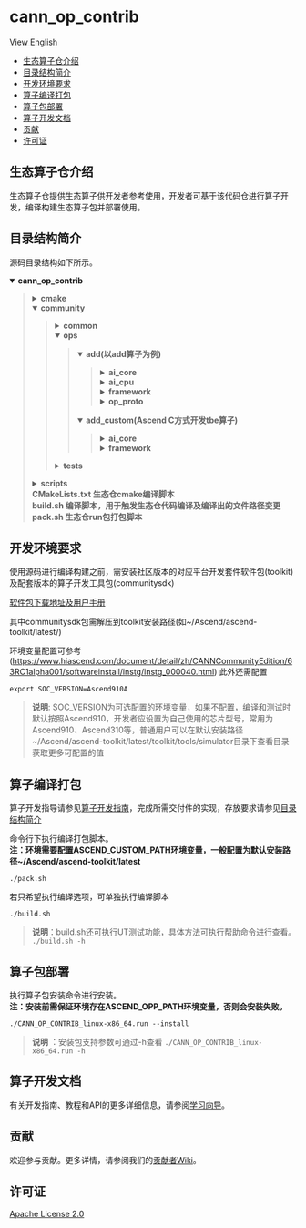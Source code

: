 # cann_op_contrib

[View English](./README.md)

<!-- TOC -->

- [生态算子仓介绍](#生态算子仓介绍)
- [目录结构简介](#目录结构简介)
- [开发环境要求](#开发环境要求)
- [算子编译打包](#算子编译打包)
- [算子包部署](#算子包部署)
- [算子开发文档](#算子开发文档)
- [贡献](#贡献)
- [许可证](#许可证)


<!-- /TOC -->
## 生态算子仓介绍
生态算子仓提供生态算子供开发者参考使用，开发者可基于该代码仓进行算子开发，编译构建生态算子包并部署使用。

## 目录结构简介
源码目录结构如下所示。
<details open><summary><b> cann_op_contrib</b></summary><blockquote>
<details><summary><b> cmake</b></summary><blockquote>
<details><summary><b> external</b></summary><blockquote>
<b>存放依赖的第三方库编译文件</b><br>
</blockquote></details>
<details><summary><b> util</b></summary><blockquote>
<b>存放工具类编译文件</b><br>
</blockquote></details>
<b>dependencies.cmake</b><br>
</blockquote></details>
<details open><summary><b> community</b></summary><blockquote>
<details><summary><b> common</b></summary><blockquote>
<details><summary><b> inc</b></summary><blockquote>
<b>主要存放算子原型工具类头文件</b><br>
</blockquote></details>
<details><summary><b> src</b></summary><blockquote>
<b>主要存放算子原型工具类实现</b><br>
</blockquote></details>
<details><summary><b> utils</b></summary><blockquote>
<b>主要存放算子实现工具类</b><br>
</blockquote></details>
</blockquote></details>

<details open><summary><b> ops</b></summary><blockquote>
<details open><summary><b> add(以add算子为例)</b></summary><blockquote>
<details><summary><b> ai_core</b></summary><blockquote>
<details><summary><b> impl</b></summary><blockquote>
<b>add.py DSL/TIK方式算子实现代码</b><br>
</blockquote></details>
<details><summary><b> op_info_cfg</b></summary><blockquote>
<details><summary><b> ascend310</b></summary><blockquote>
<b>add.ini 算子信息配置文件</b><br>
</blockquote></details>
<details><summary><b> ascend310p</b></summary><blockquote>
<b>add.ini 算子信息配置文件</b><br>
</blockquote></details>
<details><summary><b> ascend910</b></summary><blockquote>
<b>add.ini 算子信息配置文件</b><br>
</blockquote></details>
<details><summary><b> ascend910b</b></summary><blockquote>
<b>add.ini 算子信息配置文件</b><br>
</blockquote></details>
</blockquote></details>

<details><summary><b> op_tiling</b></summary><blockquote>
<b>add_tiling.cc 算子tiling文件</b><br>
</blockquote></details>
</blockquote></details>
<details><summary><b> ai_cpu</b></summary><blockquote>
<details><summary><b> impl</b></summary><blockquote>
<b>add.cc  算子实现代码</b><br>
<b>add.h  算子实现头文件</b><br>
</blockquote></details>
<details><summary><b> op_info_cfg</b></summary><blockquote>
<b>add.ini 算子信息配置文件</b><br>
</blockquote></details>
</blockquote></details>
<details><summary><b> framework</b></summary><blockquote>
<details><summary><b> onnx</b></summary><blockquote>
<b>add_plugin.cc  算子适配onnx框架插件代码</b><br>
</blockquote></details>
<details><summary><b> tf</b></summary><blockquote>
<b>add_plugin.cc  算子适配tf框架插件代码</b><br>
</blockquote></details>
<details><summary><b> caffe</b></summary><blockquote>
<b>add_plugin.cc  算子适配caffe框架插件代码</b><br>
</blockquote></details>
</blockquote></details>
<details><summary><b> op_proto</b></summary><blockquote>

<details><summary><b> inc</b></summary><blockquote>
<b>add_op.h 算子原型IR注册文件</b><br>
</blockquote></details>

<b>add_proto.cc 算子原型实现文件</b><br>
</blockquote></details>
</blockquote></details>
<details open><summary><b> add_custom(Ascend C方式开发tbe算子)</b></summary><blockquote>
<details><summary><b> ai_core</b></summary><blockquote>
<details><summary><b> op_host</b></summary><blockquote>
<b>add_custom_tiling.h Tiling注册</b><br>
<b>add_custom.cpp Tiling实现及算子信息库配置和算子原型注册推导</b><br>
</blockquote></details>
<details><summary><b> op_kernel</b></summary><blockquote>
<b>add_custom.cpp 算子实现逻辑代码</b><br>
</blockquote></details>
</blockquote></details>
<details><summary><b> framework</b></summary><blockquote>
<details><summary><b> onnx</b></summary><blockquote>
<b>add_custom_plugin.cc  算子适配onnx框架插件代码</b><br>
</blockquote></details>
<details><summary><b> tf</b></summary><blockquote>
<b>add_custom_plugin.cc  算子适配tf框架插件代码</b><br>
</blockquote></details>
<details><summary><b> caffe</b></summary><blockquote>
<b>add_custom_plugin.cc  算子适配caffe框架插件代码</b><br>
</blockquote></details>
</blockquote></details>
</blockquote></details>
</blockquote></details>
<details><summary><b> tests</b></summary><blockquote>
<details><summary><b> add(以add算子为例)</b></summary><blockquote>
<details><summary><b> ut</b></summary><blockquote>
<details><summary><b> aicpu</b></summary><blockquote>
<b>test_add_gen_data.py 测试数据生成脚本，文件名需要以gen_data.py结尾</b><br>
<b>add_utest.cc AICPU算子实现UT</b><br>
</blockquote></details>
<details><summary><b> op_proto</b></summary><blockquote>
<b>test_add_proto.cc 算子原型UT</b><br>
</blockquote></details>
<details><summary><b> tbe</b></summary><blockquote>
<b>test_add_gen_data.py 测试数据生成脚本，文件名需要以gen_data.py结尾</b><br>
<b>test_add_impl.py DSL/TIK方式算子UT用例</b><br>
</blockquote></details>
<details><summary><b> ascendc</b></summary><blockquote>
<b>add_ascendc_gen_data.py 测试数据生成脚本，文件名需要以gen_data.py结尾</b><br>
<b>add_ascendc_ut.cc Ascend C方式算子实现代码的UT用例</b><br>
</blockquote></details>
<details><summary><b> tiling</b></summary><blockquote>
<b>add_tiling_ut.cc Tiling代码UT用例</b><br>
</blockquote></details>

</blockquote></details>
</blockquote></details>
</blockquote></details>
</blockquote></details>
<details><summary><b> scripts</b></summary><blockquote>
<b>ai_core_parse_ini.py  tbe算子信息配置解析脚本</b><br>
<b>CANN_OP_CONTRIB_install.sh  生态仓算子部署脚本</b><br>
<b>gen_ops_filter.sh  Ascend C方式开发算子时，算子信息库文件生成脚本</b><br>
<b>gen_test_data.py  UT测试数据生成脚本</b><br>
<b>gen_ascendc_code.py  Ascend C算子实现代码生成对应python文件脚本</b><br>
<b>install_run.sh  生态仓run包安装脚本</b><br>
<b>parse_ini.py  aicpu算子信息配置解析脚本</b><br>
<b>run_aicpu_ut.sh  aicpu算子实现UT测试脚本</b><br>
<b>run_op_proto_ut.sh  算子原型UT测试脚本</b><br>
<b>run_tbe_ut_all.py  DSL/TIK方式开发的tbe算子UT测试脚本</b><br>
<b>run_ascendc_ut.sh  Ascend C方式开发的tbe算子UT测试脚本</b><br>
<b>run_tiling_ut.sh  Tiling代码UT测试脚本</b><br>

</blockquote></details>
<b>CMakeLists.txt 生态仓cmake编译脚本</b><br>
<b>build.sh 编译脚本，用于触发生态仓代码编译及编译出的文件路径变更</b><br>
<b>pack.sh 生态仓run包打包脚本</b><br>
</blockquote></details>
</blockquote></details>

## 开发环境要求
使用源码进行编译构建之前，需安装社区版本的对应平台开发套件软件包(toolkit)及配套版本的算子开发工具包(communitysdk)

[软件包下载地址及用户手册](https://www.hiascend.com/software/cann/community)

其中communitysdk包需解压到toolkit安装路径(如~/Ascend/ascend-toolkit/latest/)

环境变量配置可参考(https://www.hiascend.com/document/detail/zh/CANNCommunityEdition/63RC1alpha001/softwareinstall/instg/instg_000040.html)
此外还需配置

```
export SOC_VERSION=Ascend910A
```
> **说明**: SOC_VERSION为可选配置的环境变量，如果不配置，编译和测试时默认按照Ascend910，开发者应设置为自己使用的芯片型号，常用为Ascend910、Ascend310等，普通用户可以在默认安装路径~/Ascend/ascend-toolkit/latest/toolkit/tools/simulator目录下查看目录获取更多可配置的值


## 算子编译打包
算子开发指导请参见[算子开发指南](#https://www.hiascend.com/document/detail/zh/CANNCommunityEdition/63RC1alpha001/operatordevelopment/opdevg/atlasopdev_10_0001.html)，完成所需交付件的实现，存放要求请参见[目录结构简介](#目录结构简介)

命令行下执行编译打包脚本。       
**注：环境需要配置ASCEND_CUSTOM_PATH环境变量，一般配置为默认安装路径~/Ascend/ascend-toolkit/latest**
```
./pack.sh
```

若只希望执行编译选项，可单独执行编译脚本
```
./build.sh
```
> **说明**：build.sh还可执行UT测试功能，具体方法可执行帮助命令进行查看。
    ```
    ./build.sh -h
    ```

## 算子包部署
执行算子包安装命令进行安装。   
**注：安装前需保证环境存在ASCEND_OPP_PATH环境变量，否则会安装失败。**
```
./CANN_OP_CONTRIB_linux-x86_64.run --install
```
> **说明** ：安装包支持参数可通过-h查看
    ```
    ./CANN_OP_CONTRIB_linux-x86_64.run -h
    ```
## 算子开发文档
有关开发指南、教程和API的更多详细信息，请参阅[学习向导](#https://www.hiascend.com/document/detail/zh/CANNCommunityEdition/63RC1alpha001/operatordevelopment/opdevg/atlasopdev_10_0001.html)。

## 贡献
欢迎参与贡献。更多详情，请参阅我们的[贡献者Wiki](#https://gitee.com/ascend/cann_op_contrib/blob/master/CONTRIBUTING_CN.md)。

## 许可证
[Apache License 2.0](https://gitee.com/ascend/cann_op_contrib/blob/master/LICENSE)
